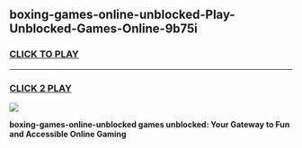 
## boxing-games-online-unblocked-Play-Unblocked-Games-Online-9b75i
<h3>
<a href="https://premium76.site?title=boxing-games-online-unblocked&ref=25A">CLICK TO PLAY</a></h3>
<hr>

<h3>
<a href="https://premium76.site?title=boxing-games-online-unblocked&ref=25A">CLICK 2 PLAY</a>
  
</h3>

<a href="https://premium76.site?title=boxing-games-online-unblocked&ref=25A"><img src="https://clearcache.store/games.png"></a>


**boxing-games-online-unblocked games unblocked: Your Gateway to Fun and Accessible Online Gaming**
